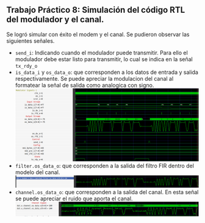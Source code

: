 ## Trabajo Práctico 8: Simulación del código RTL del modulador y el canal.

Se logró simular con éxito el modem y el canal. Se pudieron observar las siguientes señales.

- `send_i`: Indicando cuando el modulador puede transmitir. Para ello el modulador debe estar listo para transmitir, lo cual se indica en la señal `tx_rdy_o`
- `is_data_i` y `os_data_o`: que corresponden a los datos de entrada y salida respectivamente. Se puede apreciar la modulacion del canal al formatear la señal de salida como analogica con signo.
![modSig](./modSignals.png)
- `filter.os_data_o`: que corresponden a la salida del filtro FIR dentro del modelo del canal.
![firOut](./firOut.png)
- `channel.os_data_o`: que corresponden a la salida del canal. En esta señal se puede apreciar el ruido que aporta el canal.
![channelOut](./chanelOut.png)
